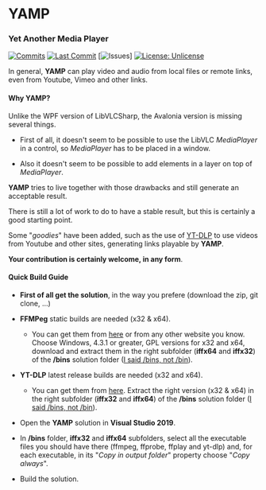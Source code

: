 # YAMP

### Yet Another Media Player


[![Commits](https://img.shields.io/github/commit-activity/m/radiolondra/YAMP?label=commits&style=for-the-badge)](https://github.com/radiolondra/YAMP/commits "Commit History")
[![Last Commit](https://img.shields.io/github/last-commit/radiolondra/YAMP/main?label=&style=for-the-badge)](https://github.com/radiolondra/YAMP/commits "Commit History")
[![Issues](https://img.shields.io/github/issues/radiolondra/YAMP)]
[![License: Unlicense](https://img.shields.io/badge/-Unlicense-brightgreen.svg?style=for-the-badge)](LICENSE "License")

In general, **YAMP** can play video and audio from local files or remote links, even from Youtube, Vimeo and other links.

#### Why YAMP?

Unlike the WPF version of LibVLCSharp, the Avalonia version is missing several things.

- First of all, it doesn't seem to be possible to use the LibVLC *MediaPlayer* in a control, so *MediaPlayer* has to be placed in a window. 

- Also it doesn't seem to be possible to add elements in a layer on top of *MediaPlayer*.

**YAMP** tries to live together with those drawbacks and still generate an acceptable result.

There is still a lot of work to do to have a stable result, but this is certainly a good starting point.

Some "*goodies*" have been added, such as the use of [YT-DLP](https://github.com/yt-dlp/yt-dlp) to use videos from Youtube and other sites, generating links playable by **YAMP**.

**Your contribution is certainly welcome, in any form**.

#### Quick Build Guide

- **First of all get the solution**, in the way you prefere (download the zip, git clone, ...)

- **FFMPeg** static builds are needed (x32 & x64). 
  
  - You can get them from [here](https://web.archive.org/web/20200918014242/https://ffmpeg.zeranoe.com/builds/) or from any other website you know. Choose Windows, 4.3.1 or greater, GPL versions for x32 and x64, download and extract them in the right subfolder (**iffx64** and **iffx32**) of the **/bins** solution folder (<u>I said /bins, not /bin</u>).

- **YT-DLP** latest release builds are needed (x32 and x64). 
  
  - You can get them from [here](https://github.com/yt-dlp/yt-dlp/releases). Extract the right version (x32 & x64) in the right subfolder (**iffx32** and **iffx64**) of the **/bins** solution folder (<u>I said /bins, not /bin</u>).

- Open the **YAMP** solution in **Visual Studio 2019**. 

- In **/bins** folder, **iffx32** and **iffx64** subfolders, select all the executable files you should have there (ffmpeg, ffprobe, ffplay and yt-dlp) and, for each executable, in its "*Copy in output folder*" property choose "*Copy always*".

- Build the solution.
